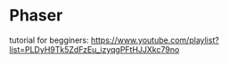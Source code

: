 # Phaser

tutorial for begginers:
https://www.youtube.com/playlist?list=PLDyH9Tk5ZdFzEu_izyqgPFtHJJXkc79no

